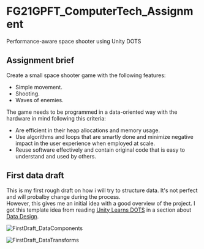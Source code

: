 # FG21GPFT_ComputerTech_Assignment
Performance-aware space shooter using Unity DOTS

## Assignment brief
Create a small space shooter game with the following features:
- Simple movement.
- Shooting.
- Waves of enemies.

The game needs to be programmed in a data-oriented way with the hardware in mind following this criteria:

- Are efficient in their heap allocations and memory usage.
- Use algorithms and loops that are smartly done and minimize negative impact in the user experience when employed at scale.
- Reuse software effectively and contain original code that is easy to understand and used by others.

## First data draft
This is my first rough draft on how i will try to structure data. It's not perfect and will probalby change during the process.   
However, this gives me an initial idea with a good overview of the project.
I got this template idea from reading [Unity Learns DOTS](https://learn.unity.com/course/dots-best-practices?uv=2021.3) in a section about [Data Design](https://learn.unity.com/tutorial/part-2-data-design?uv=2021.3&courseId=60132919edbc2a56f9d439c3#62ab1c2eedbc2a7009eb3f0a).

![FirstDraft_DataComponents](https://user-images.githubusercontent.com/85444462/206464387-12a968e6-3910-4105-82a3-7053ac04e05e.png)

![FirstDraft_DataTransforms](https://user-images.githubusercontent.com/85444462/206465034-ef25ff42-23f1-47b0-8271-08bc573eb0bb.png)
